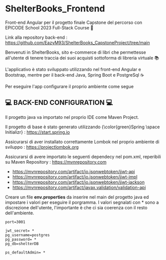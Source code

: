 # ShelterBooks_Frontend
Front-end Angular per il progetto finale Capstone del percorso con EPICODE School 2023 Full-Stack Course 🚀

Link alla repository back-end : https://github.com/EazyM93/ShelterBooks_CapstoneProject/tree/main

Benvenuti in ShelterBooks, sito e-commerce di libri che permettesse all'utente di tenere traccia dei suoi acquisti sottoforma di libreria virtuale 📚

L'applicativo è stato sviluppato utilizzando nel front-end Angular e Bootstrap, mentre per il back-end Java, Spring Boot e PostgreSql ☕️

Per eseguire l'app configurare il proprio ambiente come segue

💻 **BACK-END CONFIGURATION** 💻
-----------------------------------
Il progetto java va importato nel proprio IDE come Maven Project.

Il progetto di base è stato generato utilizzando {\color{green}Spring \space Initializr} : https://start.spring.io

Assicurarsi di aver installato correttamente Lombok nel proprio ambiente di sviluppo : https://projectlombok.org

Assicurarsi di avere importato le seguenti dependecy nel pom.xml, reperibili su Maven Repository : https://mvnrepository.com


- https://mvnrepository.com/artifact/io.jsonwebtoken/jjwt-api
- https://mvnrepository.com/artifact/io.jsonwebtoken/jjwt-impl
- https://mvnrepository.com/artifact/io.jsonwebtoken/jjwt-jackson
- https://mvnrepository.com/artifact/javax.validation/validation-api

Creare un file **env.properties** da inserire nel main del progetto java ed impostare i valori per eseguire il porgramma.
I valori segnalati con * sono a discrezione dell'utente, l'importante è che ci sia coerenza con il resto dell'ambiente.
```
port=3001

jwt_secret= *
pg_username=postgres
pg_password= *
pg_db=shelterDB

ps_defaultAdmin= *
```
